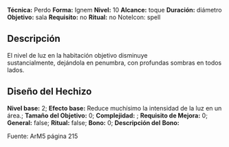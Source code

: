 
**Técnica:** Perdo
**Forma:** Ignem
**Nivel:** 10
**Alcance:** toque 
**Duración:** diámetro  
**Objetivo:** sala
**Requisito:** no
**Ritual:** no
NoteIcon: spell




## Descripción 
<p>El nivel de luz en la habitación objetivo disminuye sustancialmente, dejándola en penumbra, con profundas sombras en todos lados.</p>

## Diseño del Hechizo 

**Nivel base:** 2; **Efecto base:** Reduce muchísimo la intensidad de la luz en un área.;  **Tamaño del **Objetivo:**** 0; **Complejidad:** ; **Requisito de Mejora:** 0; **General:** false; **Ritual:** false; **Bono:** 0; **Descripción del** **Bono:** 

Fuente: ArM5 página 215